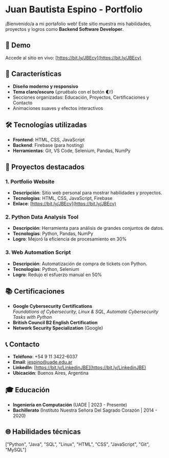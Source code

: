 # Juan Bautista Espino - Portfolio

¡Bienvenido/a a mi portafolio web! Este sitio muestra mis habilidades, proyectos y logros como **Backend Software Developer**. 

## 🚀 Demo
Accede al sitio en vivo: [https://bit.ly/JBEcv](https://bit.ly/JBEcv)

## 🌟 Características
- **Diseño moderno y responsivo**
- **Tema claro/oscuro** (¡pruébalo con el botón 🌓!)
- Secciones organizadas: Educación, Proyectos, Certificaciones y Contacto
- Animaciones suaves y efectos interactivos

## 🛠️ Tecnologías utilizadas
- **Frontend**: HTML, CSS, JavaScript
- **Backend**: Firebase (para hosting)
- **Herramientas**: Git, VS Code, Selenium, Pandas, NumPy

## 📌 Proyectos destacados

### 1. Portfolio Website
- **Descripción**: Sitio web personal para mostrar habilidades y proyectos.
- **Tecnologías**: HTML, CSS, JavaScript, Firebase
- **Enlace**: [https://bit.ly/JBEcv](https://bit.ly/JBEcv)

### 2. Python Data Analysis Tool
- **Descripción**: Herramienta para análisis de grandes conjuntos de datos.
- **Tecnologías**: Python, Pandas, NumPy
- **Logro**: Mejoró la eficiencia de procesamiento en 30%

### 3. Web Automation Script
- **Descripción**: Automatización de compra de tickets con Python.
- **Tecnologías**: Python, Selenium
- **Logro**: Redujo el esfuerzo manual en 50%

## 📚 Certificaciones
- **Google Cybersecurity Certifications**  
  _Foundations of Cybersecurity, Linux & SQL, Automate Cybersecurity Tasks with Python_
- **British Council B2 English Certification**
- **Network Security Specialization** (Google)

## 📞 Contacto
- **Teléfono**: +54 9 11 3422-6037
- **Email**: [jespino@uade.edu.ar](mailto:jespino@uade.edu.ar)
- **LinkedIn**: [https://bit.ly/LinkedinJBE](https://bit.ly/LinkedinJBE)
- **Ubicación**: Buenos Aires, Argentina

## 🎓 Educación
- **Ingeniería en Computación** (UADE | 2023 - Presente)
- **Bachillerato** (Instituto Nuestra Señora Del Sagrado Corazón | 2014 - 2020)

## 🌐 Habilidades técnicas

["Python", "Java", "SQL", "Linux", "HTML", "CSS", "JavaScript", "Git", "MySQL"]
